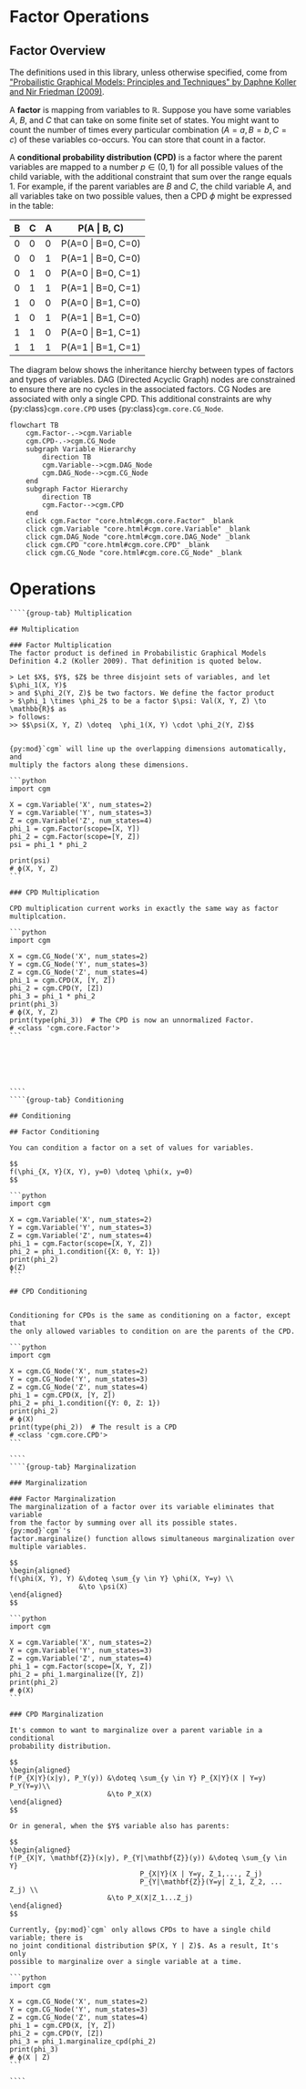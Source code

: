 # Factor Operations

## Factor Overview

The definitions used in this library, unless otherwise specified, come from ["Probailistic Graphical Models: Principles and Techniques" by Daphne Koller and Nir Friedman (2009)](https://mitpress.mit.edu/9780262013192/probabilistic-graphical-models/).

A **factor** is mapping from variables to $\mathbb{R}$. Suppose you have some 
variables $A$, $B$, and $C$ that can take on some finite set of states. You 
might want to count the number of times every particular combination 
$(A=a, B=b, C=c)$ of these variables co-occurs. You can store that count in a 
factor.

A **conditional probability distribution (CPD)** is a factor where the parent 
variables are mapped to a number $p \in (0, 1)$ for all possible values of the 
child variable, with the additional constraint that sum over the range equals 1. 
For example, if the parent variables are $B$ and $C$, the child variable $A$, 
and all variables take on two possible values, then a CPD $\phi$ might be 
expressed in the table:

| B | C | A | P(A &#124; B, C) |
|---|---|---|-------------|
| 0 | 0 | 0 | P(A=0 &#124; B=0, C=0) |
| 0 | 0 | 1 | P(A=1 &#124; B=0, C=0) |
| 0 | 1 | 0 | P(A=0 &#124; B=0, C=1) |
| 0 | 1 | 1 | P(A=1 &#124; B=0, C=1) |
| 1 | 0 | 0 | P(A=0 &#124; B=1, C=0) |
| 1 | 0 | 1 | P(A=1 &#124; B=1, C=0) |
| 1 | 1 | 0 | P(A=0 &#124; B=1, C=1) |
| 1 | 1 | 1 | P(A=1 &#124; B=1, C=1) |

The diagram below shows the inheritance hierchy between types of factors and 
types of variables. DAG (Directed Acyclic Graph) nodes are constrained to 
ensure there are no cycles in the associated factors. CG Nodes are associated 
with only a single CPD. This additional constraints are why 
{py:class}`cgm.core.CPD` uses {py:class}`cgm.core.CG_Node`.

```{mermaid}
flowchart TB
    cgm.Factor-.->cgm.Variable
    cgm.CPD-.->cgm.CG_Node
    subgraph Variable Hierarchy
        direction TB
        cgm.Variable-->cgm.DAG_Node
        cgm.DAG_Node-->cgm.CG_Node
    end
    subgraph Factor Hierarchy
        direction TB
        cgm.Factor-->cgm.CPD
    end
    click cgm.Factor "core.html#cgm.core.Factor" _blank
    click cgm.Variable "core.html#cgm.core.Variable" _blank
    click cgm.DAG_Node "core.html#cgm.core.DAG_Node" _blank
    click cgm.CPD "core.html#cgm.core.CPD" _blank
    click cgm.CG_Node "core.html#cgm.core.CG_Node" _blank
```

# Operations
`````{tabs}
````{group-tab} Multiplication

## Multiplication

### Factor Multiplication
The factor product is defined in Probabilistic Graphical Models
Definition 4.2 (Koller 2009). That definition is quoted below.

> Let $X$, $Y$, $Z$ be three disjoint sets of variables, and let $\phi_1(X, Y)$
> and $\phi_2(Y, Z)$ be two factors. We define the factor product
> $\phi_1 \times \phi_2$ to be a factor $\psi: Val(X, Y, Z) \to \mathbb{R}$ as 
> follows:
>> $$\psi(X, Y, Z) \doteq  \phi_1(X, Y) \cdot \phi_2(Y, Z)$$


{py:mod}`cgm` will line up the overlapping dimensions automatically, and 
multiply the factors along these dimensions.

```python
import cgm

X = cgm.Variable('X', num_states=2)
Y = cgm.Variable('Y', num_states=3)
Z = cgm.Variable('Z', num_states=4)
phi_1 = cgm.Factor(scope=[X, Y])
phi_2 = cgm.Factor(scope=[Y, Z])
psi = phi_1 * phi_2

print(psi)
# ϕ(X, Y, Z)
```

### CPD Multiplication

CPD multiplication current works in exactly the same way as factor multiplcation.

```python
import cgm

X = cgm.CG_Node('X', num_states=2)
Y = cgm.CG_Node('Y', num_states=3)
Z = cgm.CG_Node('Z', num_states=4)
phi_1 = cgm.CPD(X, [Y, Z])
phi_2 = cgm.CPD(Y, [Z])
phi_3 = phi_1 * phi_2
print(phi_3)
# ϕ(X, Y, Z)
print(type(phi_3))  # The CPD is now an unnormalized Factor.
# <class 'cgm.core.Factor'>
```






````
````{group-tab} Conditioning

## Conditioning

## Factor Conditioning

You can condition a factor on a set of values for variables.

$$
f(\phi_{X, Y}(X, Y), y=0) \doteq \phi(x, y=0)
$$

```python
import cgm

X = cgm.Variable('X', num_states=2)
Y = cgm.Variable('Y', num_states=3)
Z = cgm.Variable('Z', num_states=4)
phi_1 = cgm.Factor(scope=[X, Y, Z])
phi_2 = phi_1.condition({X: 0, Y: 1})
print(phi_2)
ϕ(Z)
```

## CPD Conditioning


Conditioning for CPDs is the same as conditioning on a factor, except that 
the only allowed variables to condition on are the parents of the CPD.

```python
import cgm

X = cgm.CG_Node('X', num_states=2)
Y = cgm.CG_Node('Y', num_states=3)
Z = cgm.CG_Node('Z', num_states=4)
phi_1 = cgm.CPD(X, [Y, Z])
phi_2 = phi_1.condition({Y: 0, Z: 1})
print(phi_2)
# ϕ(X)
print(type(phi_2))  # The result is a CPD
# <class 'cgm.core.CPD'>
```

````
````{group-tab} Marginalization

### Marginalization

### Factor Marginalization
The marginalization of a factor over its variable eliminates that variable 
from the factor by summing over all its possible states. {py:mod}`cgm`'s 
factor.marginalize() function allows simultaneous marginalization over 
multiple variables.

$$
\begin{aligned}
f(\phi(X, Y), Y) &\doteq \sum_{y \in Y} \phi(X, Y=y) \\
                 &\to \psi(X)
\end{aligned}
$$

```python
import cgm

X = cgm.Variable('X', num_states=2)
Y = cgm.Variable('Y', num_states=3)
Z = cgm.Variable('Z', num_states=4)
phi_1 = cgm.Factor(scope=[X, Y, Z])
phi_2 = phi_1.marginalize([Y, Z])
print(phi_2)
# ϕ(X)
```

### CPD Marginalization

It's common to want to marginalize over a parent variable in a conditional 
probability distribution.

$$
\begin{aligned}
f(P_{X|Y}(x|y), P_Y(y)) &\doteq \sum_{y \in Y} P_{X|Y}(X | Y=y) P_Y(Y=y)\\
                        &\to P_X(X)
\end{aligned}
$$

Or in general, when the $Y$ variable also has parents:

$$
\begin{aligned}
f(P_{X|Y, \mathbf{Z}}(x|y), P_{Y|\mathbf{Z}}(y)) &\doteq \sum_{y \in Y} 
                                P_{X|Y}(X | Y=y, Z_1,..., Z_j) 
                                P_{Y|\mathbf{Z}}(Y=y| Z_1, Z_2, ... Z_j) \\
                        &\to P_X(X|Z_1...Z_j)
\end{aligned}
$$

Currently, {py:mod}`cgm` only allows CPDs to have a single child variable; there is 
no joint conditional distribution $P(X, Y | Z)$. As a result, It's only
possible to marginalize over a single variable at a time.

```python
import cgm

X = cgm.CG_Node('X', num_states=2)
Y = cgm.CG_Node('Y', num_states=3)
Z = cgm.CG_Node('Z', num_states=4)
phi_1 = cgm.CPD(X, [Y, Z])
phi_2 = cgm.CPD(Y, [Z])
phi_3 = phi_1.marginalize_cpd(phi_2)
print(phi_3)
# ϕ(X | Z)
```

````
`````